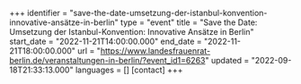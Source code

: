+++
identifier = "save-the-date-umsetzung-der-istanbul-konvention-innovative-ansätze-in-berlin"
type = "event"
title = "Save the Date: Umsetzung der Istanbul-Konvention: Innovative Ansätze in Berlin"
start_date = "2022-11-21T14:00:00.000"
end_date = "2022-11-21T18:00:00.000"
url = "https://www.landesfrauenrat-berlin.de/veranstaltungen-in-berlin/?event_id1=6263"
updated = "2022-09-18T21:33:13.000"
languages = []
[contact]
+++